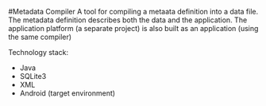 #Metadata Compiler
A tool for compiling a metaata definition into a data file. The metadata definition describes both the data and the application. The application platform (a separate project) is also built as an application (using the same compiler)

Technology stack:

* Java
* SQLite3
* XML
* Android (target environment)

